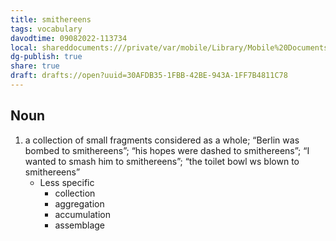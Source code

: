 ```yaml
---
title: smithereens
tags: vocabulary
davodtime: 09082022-113734
local: shareddocuments:///private/var/mobile/Library/Mobile%20Documents/iCloud~md~obsidian/Documents/OBSHIDDIAN/drafts/30AFDB35-1FBB-42BE-943A-1FF7B4811C78.md
dg-publish: true
share: true
draft: drafts://open?uuid=30AFDB35-1FBB-42BE-943A-1FF7B4811C78
---
```



## Noun

1. a collection of small fragments considered as a whole; “Berlin was bombed to smithereens”; “his hopes were dashed to smithereens”; “I wanted to smash him to smithereens”; “the toilet bowl ws blown to smithereens”
	- Less specific
		- collection
		- aggregation
		- accumulation
		- assemblage


